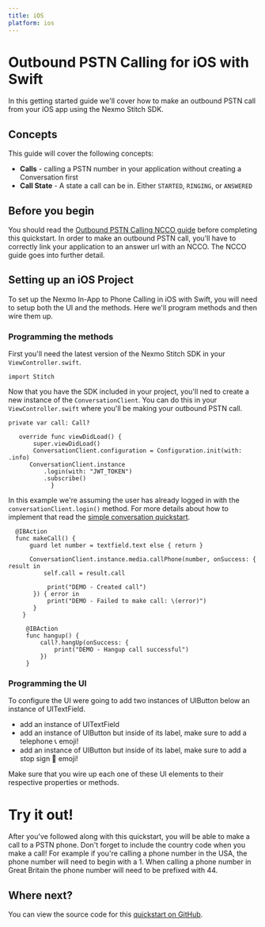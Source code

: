 ```yaml
---
title: iOS
platform: ios
---
```


# Outbound PSTN Calling for iOS with Swift
 
In this getting started guide we'll cover how to make an outbound PSTN call from your iOS app using the Nexmo Stitch SDK.

## Concepts

This guide will cover the following concepts:
 
 - **Calls** - calling a PSTN number in your application without creating a Conversation first
 - **Call State** - A state a call can be in. Either `STARTED`, `RINGING`, or `ANSWERED`

## Before you begin

You should read the [Outbound PSTN Calling NCCO guide](/stitch/in-app-voice/ncco-guide) before completing this quickstart. In order to make an outbound PSTN call, you'll have to correctly link your application to an answer url with an NCCO. The NCCO guide goes into further detail.

## Setting up an iOS Project

To set up the Nexmo In-App to Phone Calling in iOS with Swift, you will need to setup both the UI and the methods. Here we'll program methods and then wire them up. 

### Programming the methods

First you'll need the latest version of the Nexmo Stitch SDK in your `ViewController.swift`.

```
import Stitch
```

Now that you have the SDK included in your project, you'll ned to create a new instance of the `ConversationClient`. You can do this in your `ViewController.swift` where you'll be making your outbound PSTN call. 

 ```
 private var call: Call?
 ```
 
 ```
    override func viewDidLoad() {
        super.viewDidLoad()
        ConversationClient.configuration = Configuration.init(with: .info)
       ConversationClient.instance
           .login(with: "JWT_TOKEN")
           .subscribe()
             }
 ```
 
In this example we're assuming the user has already logged in with the `conversationClient.login()` method. For more details about how to implement that read the [simple conversation quickstart](/stitch/in-app-messaging/guides/1-simple-conversation/ios).
 
 ```   
   @IBAction
   func makeCall() {
       guard let number = textfield.text else { return }
        
       ConversationClient.instance.media.callPhone(number, onSuccess: { result in
           self.call = result.call
            
            print("DEMO - Created call")
        }) { error in
            print("DEMO - Failed to make call: \(error)")
        }
     }  
 ``` 


```
     @IBAction
     func hangup() {
         call?.hangUp(onSuccess: {
             print("DEMO - Hangup call successful")
         })
     }
```

### Programming the UI

To configure the UI were going to add two instances of UIButton below an instance of UITextField.

- add an instance of UITextField 
- add an instance of UIButton but inside of its label, make sure to add a telephone 📞 emoji! 
- add an instance of UIButton but inside of its label, make sure to add a stop sign 🛑 emoji! 

Make sure that you wire up each one of these UI elements to their respective properties or methods. 

# Try it out! 

After you've followed along with this quickstart, you will be able to make a call to a PSTN phone. Don't forget to include the country code when you make a call! For example if you're calling a phone number in the USA, the phone number will need to begin with a 1. When calling a phone number in Great Britain the phone number will need to be prefixed with 44.

## Where next?
 
You can view the source code for this [quickstart on GitHub](https://github.com/Nexmo/stitch-ios-quickstart/tree/master/examples/ip-pstn_phone-calling/ip-pstn_phone-calling).
